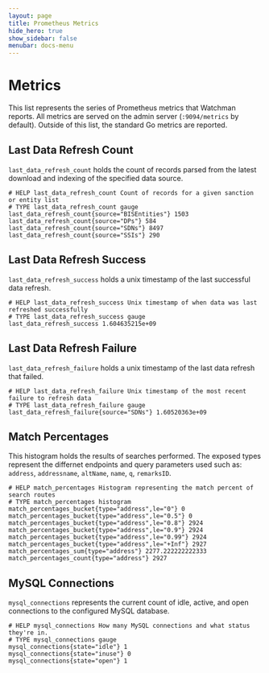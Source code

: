 ```yaml
---
layout: page
title: Prometheus Metrics
hide_hero: true
show_sidebar: false
menubar: docs-menu
---
```


# Metrics

This list represents the series of Prometheus metrics that Watchman reports. All metrics are served on the admin server (`:9094/metrics` by default). Outside of this list, the standard Go metrics are reported.

## Last Data Refresh Count

`last_data_refresh_count` holds the count of records parsed from the latest download and indexing of the specified data source.

```
# HELP last_data_refresh_count Count of records for a given sanction or entity list
# TYPE last_data_refresh_count gauge
last_data_refresh_count{source="BISEntities"} 1503
last_data_refresh_count{source="DPs"} 584
last_data_refresh_count{source="SDNs"} 8497
last_data_refresh_count{source="SSIs"} 290
```

## Last Data Refresh Success

`last_data_refresh_success` holds a unix timestamp of the last successful data refresh.

```
# HELP last_data_refresh_success Unix timestamp of when data was last refreshed successfully
# TYPE last_data_refresh_success gauge
last_data_refresh_success 1.604635215e+09
```

## Last Data Refresh Failure

`last_data_refresh_failure` holds a unix timestamp of the last data refresh that failed.

```
# HELP last_data_refresh_failure Unix timestamp of the most recent failure to refresh data
# TYPE last_data_refresh_failure gauge
last_data_refresh_failure{source="SDNs"} 1.60520363e+09
```

## Match Percentages

This histogram holds the results of searches performed. The exposed types represent the differnet endpoints and query parameters used such as: `address`, `addressname`, `altName`, `name`, `q`, `remarksID`.

```
# HELP match_percentages Histogram representing the match percent of search routes
# TYPE match_percentages histogram
match_percentages_bucket{type="address",le="0"} 0
match_percentages_bucket{type="address",le="0.5"} 0
match_percentages_bucket{type="address",le="0.8"} 2924
match_percentages_bucket{type="address",le="0.9"} 2924
match_percentages_bucket{type="address",le="0.99"} 2924
match_percentages_bucket{type="address",le="+Inf"} 2927
match_percentages_sum{type="address"} 2277.222222222333
match_percentages_count{type="address"} 2927
```

## MySQL Connections

`mysql_connections` represents the current count of idle, active, and open connections to the configured MySQL database.

```
# HELP mysql_connections How many MySQL connections and what status they're in.
# TYPE mysql_connections gauge
mysql_connections{state="idle"} 1
mysql_connections{state="inuse"} 0
mysql_connections{state="open"} 1
```
